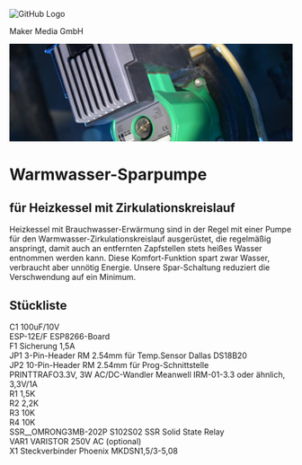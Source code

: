 ![GitHub Logo](http://www.heise.de/make/icons/make_logo.png)

Maker Media GmbH

![Aufmacher](https://github.com/MakeMagazinDE/Zirkulationspumpensteuerung/blob/main/aufm_schmal.JPG)

# Warmwasser-Sparpumpe

## für Heizkessel mit Zirkulationskreislauf

Heizkessel mit Brauchwasser-Erwärmung sind in der Regel mit einer Pumpe für den Warmwasser-Zirkulationskreislauf ausgerüstet, die regelmäßig anspringt, damit auch an entfernten Zapfstellen stets heißes Wasser entnommen werden kann. Diese Komfort-Funktion spart zwar Wasser, verbraucht aber unnötig Energie. Unsere Spar-Schaltung reduziert die Verschwendung auf ein Minimum.

## Stückliste

 C1                  100uF/10V                                                    
 ESP-12E/F           ESP8266-Board                                                
 F1                  Sicherung 1,5A                                               
 JP1                 3-Pin-Header RM 2.54mm für Temp.Sensor Dallas DS18B20        
 JP2                 10-Pin-Header RM 2.54mm für Prog-Schnittstelle               
 PRINTTRAFO3.3V, 3W  AC/DC-Wandler Meanwell IRM-01-3.3 oder ähnlich, 3,3V/1A      
 R1                  1,5K                                                         
 R2                  2,2K                                                         
 R3                  10K                                                          
 R4                  10K                                                          
 SSR__OMRONG3MB-202P S102S02 SSR Solid State Relay                                
 VAR1                VARISTOR 250V AC (optional)                                                 
 X1                  Steckverbinder Phoenix MKDSN1,5/3-5,08                   
